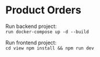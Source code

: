 # Product Orders

Run backend project: <br>
```run docker-compose up -d --build``` <br>

Run frontend project: <br>
``cd view npm install && npm run dev``